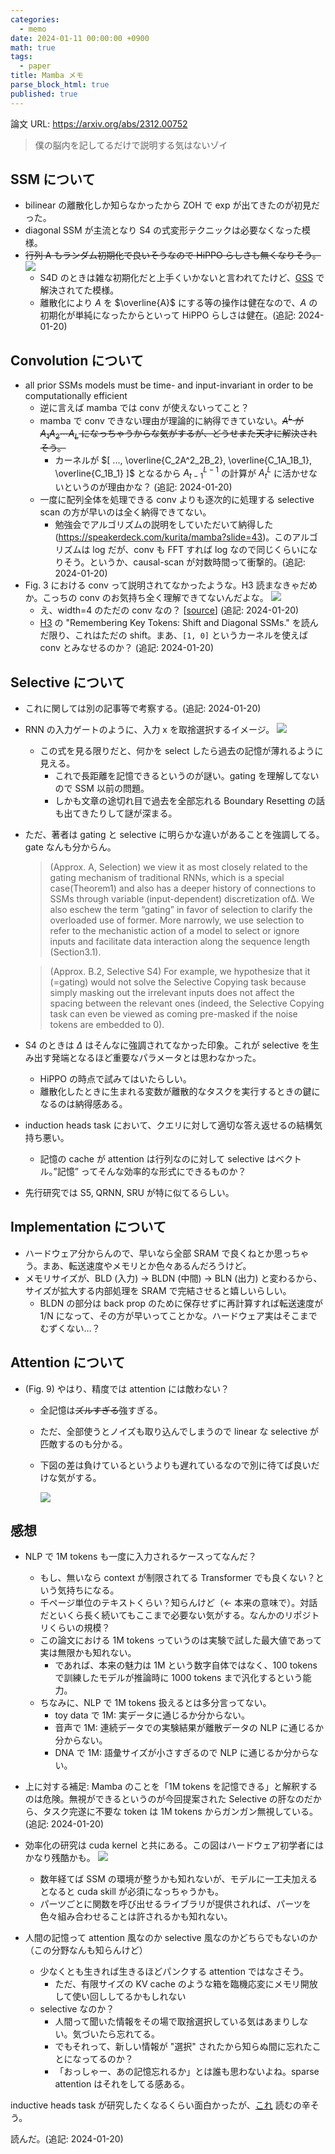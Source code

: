 ```yaml
---
categories:
  - memo
date: 2024-01-11 00:00:00 +0900
math: true
tags:
  - paper
title: Mamba メモ
parse_block_html: true
published: true
---
```


論文 URL: <https://arxiv.org/abs/2312.00752>

> 僕の脳内を記してるだけで説明する気はないゾイ

## SSM について

- bilinear の離散化しか知らなかったから ZOH で exp が出てきたのが初見だった。
- diagonal SSM が主流となり S4 の式変形テクニックは必要なくなった模様。
- ~~行列 A もランダム初期化で良いそうなので HiPPO らしさも無くなりそう。~~
  <img src="/assets/img/posts/mamba/hippo.png" style="max-width: 500px">
  - S4D のときは雑な初期化だと上手くいかないと言われてたけど、[GSS](https://openreview.net/forum?id=5MkYIYCbva) で解決されてた模様。
  - 離散化により $A$ を $\overline{A}$ にする等の操作は健在なので、$A$ の初期化が単純になったからといって HiPPO らしさは健在。(追記: 2024-01-20)

## Convolution について

- all prior SSMs models must be time- and input-invariant in order to be computationally efficient
  - 逆に言えば mamba では conv が使えないってこと？
  - mamba で conv できない理由が理論的に納得できていない。~~$A^L$ が $A_1 A_2 \cdots A_L$ になっちゃうからな気がするが、どうせまた天才に解決されそう。~~
    - カーネルが $[ ..., \overline{C_2A^2_2B_2}, \overline{C_1A_1B_1}, \overline{C_1B_1} ]$ となるから $A_{t-1}^{L-1}$ の計算が $A_t^{L}$ に活かせないというのが理由かな？ (追記: 2024-01-20)
  - 一度に配列全体を処理できる conv よりも逐次的に処理する selective scan の方が早いのは全く納得できてない。
    - 勉強会でアルゴリズムの説明をしていただいて納得した (<https://speakerdeck.com/kurita/mamba?slide=43>)。このアルゴリズムは log だが、conv も FFT すれば log なので同じくらいになりそう。というか、causal-scan が対数時間って衝撃的。(追記: 2024-01-20)
- Fig. 3 における conv って説明されてなかったような。H3 読まなきゃだめか。こっちの conv のお気持ち全く理解できてないんだよな。
  <img src="/assets/img/posts/mamba/arch.png">
  - え、width=4 のただの conv なの？ [[source](https://github.com/state-spaces/mamba/blob/86a3a902ca4189689aabf1c09174235024c7aede/mamba_ssm/modules/mamba_simple.py#L36)] (追記: 2024-01-20)
  - [H3](https://arxiv.org/abs/2212.14052) の "Remembering Key Tokens:  Shift and Diagonal SSMs." を読んだ限り、これはただの shift。まあ、`[1, 0]` というカーネルを使えば conv とみなせるのか？ (追記: 2024-01-20)

## Selective について

- これに関しては別の記事等で考察する。(追記: 2024-01-20)
- RNN の入力ゲートのように、入力 x を取捨選択するイメージ。
  <img src="/assets/img/posts/mamba/selective.png">
  - この式を見る限りだと、何かを select したら過去の記憶が薄れるように見える。
    - これで長距離を記憶できるというのが謎い。gating を理解してないので SSM 以前の問題。
    - しかも文章の途切れ目で過去を全部忘れる Boundary Resetting の話も出てきたりして謎が深まる。
- ただ、著者は gating と selective に明らかな違いがあることを強調してる。gate なんも分からん。

  > (Approx. A, Selection) we view it as most closely related to the gating mechanism of traditional RNNs, which is a special case(Theorem1) and also has a deeper history of connections to SSMs through variable (input-dependent) discretization of∆. We also eschew the term “gating” in favor of selection to clarify the overloaded use of former. More narrowly, we use selection to refer to the mechanistic action of a model to select or ignore inputs and facilitate data interaction along the sequence length (Section3.1).

  > (Approx. B.2, Selective S4) For example, we hypothesize that it (=gating) would not solve the Selective Copying task because simply masking out the irrelevant inputs does not affect the spacing between the relevant ones (indeed, the Selective Copying task can even be viewed as coming pre-masked if the noise tokens are embedded to 0).

- S4 のときは $\Delta$ はそんなに強調されてなかった印象。これが selective を生み出す発端となるほど重要なパラメータとは思わなかった。
  - HiPPO の時点で試みてはいたらしい。
  - 離散化したときに生まれる変数が離散的なタスクを実行するときの鍵になるのは納得感ある。
- induction heads task において、クエリに対して適切な答え返せるの結構気持ち悪い。
  - 記憶の cache が attention は行列なのに対して selective はベクトル。”記憶” ってそんな効率的な形式にできるものか？
- 先行研究では S5, QRNN, SRU が特に似てるらしい。

## Implementation について

- ハードウェア分からんので、早いなら全部 SRAM で良くねとか思っちゃう。まあ、転送速度やメモリとか色々あるんだろうけど。
- メモリサイズが、BLD (入力) → BLDN (中間) → BLN (出力) と変わるから、サイズが拡大する内部処理を SRAM で完結させると嬉しいらしい。
  - BLDN の部分は back prop のために保存せずに再計算すれば転送速度が 1/N になって、その方が早いってことかな。ハードウェア実はそこまでむずくない…？

## Attention について

- (Fig. 9) やはり、精度では attention には敵わない？

  - 全記憶は~~ズルすぎる~~強すぎる。
  - ただ、全部使うとノイズも取り込んでしまうので linear な selective が匹敵するのも分かる。
  - 下図の差は負けているというよりも遅れているなので別に待てば良いだけな気がする。

    <img src="/assets/img/posts/mamba/MHA.png" style="max-width: 500px">

## 感想

- NLP で 1M tokens も一度に入力されるケースってなんだ？
  - もし、無いなら context が制限されてる Transformer でも良くない？という気持ちになる。
  - 千ページ単位のテキストくらい？知らんけど（← 本来の意味で）。対話だといくら長く続いてもここまで必要ない気がする。なんかのリポジトリくらいの規模？
  - この論文における 1M tokens っていうのは実験で試した最大値であって実は無限かも知れない。
    - であれば、本来の魅力は 1M という数字自体ではなく、100 tokens で訓練したモデルが推論時に 1000 tokens まで汎化するという能力。
  - ちなみに、NLP で 1M tokens 扱えるとは多分言ってない。
    - toy data で 1M: 実データに通じるか分からない。
    - 音声で 1M: 連続データでの実験結果が離散データの NLP に通じるか分からない。
    - DNA で 1M: 語彙サイズが小さすぎるので NLP に通じるか分からない。
- 上に対する補足: Mamba のことを「1M tokens を記憶できる」と解釈するのは危険。無視ができるというのが今回提案された Selective の肝なのだから、タスク完遂に不要な token は 1M tokens からガンガン無視している。(追記: 2024-01-20)
- 効率化の研究は cuda kernel と共にある。この図はハードウェア初学者にはかなり残酷かも。
  <img src="/assets/img/posts/mamba/torch.png" style="max-width: 500px">

  - 数年経てば SSM の環境が整うかも知れないが、モデルに一工夫加えるとなると cuda skill が必須になっちゃうかも。
  - パーツごとに関数を呼び出せるライブラリが提供されれば、パーツを色々組み合わせることは許されるかも知れない。

- 人間の記憶って attention 風なのか selective 風なのかどちらでもないのか（この分野なんも知らんけど）
  - 少なくとも生きれば生きるほどパンクする attention ではなさそう。
    - ただ、有限サイズの KV cache のような箱を臨機応変にメモリ開放して使い回ししてるかもしれない
  - selective なのか？
    - 人間って聞いた情報をその場で取捨選択している気はあまりしない。気づいたら忘れてる。
    - でもそれって、新しい情報が "選択" されたから知らぬ間に忘れたことになってるのか？
    - 「おっしゃー、あの記憶忘れるか」とは誰も思わないよね。sparse attention はそれをしてる感ある。

inductive heads task が研究したくなるくらい面白かったが、[これ](https://transformer-circuits.pub/2022/in-context-learning-and-induction-heads/index.html) 読むの辛そう。

読んだ。(追記: 2024-01-20)